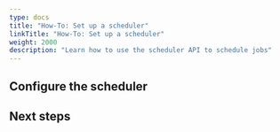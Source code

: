 ```yaml
---
type: docs
title: "How-To: Set up a scheduler"
linkTitle: "How-To: Set up a scheduler"
weight: 2000
description: "Learn how to use the scheduler API to schedule jobs"
---
```


<!-- Introductory paragraph  
Required. Light intro that briefly describes what the how-to will cover and any default Dapr characteristics. Link off to the appropriate concept or overview docs to provide context. -->

<!-- 
Include a diagram or image, if possible. 
-->

<!--
If applicable, link to the related quickstart in a shortcode note or alert with text like:

 If you haven't already, [try out the <topic> quickstart](link) for a quick walk-through on how to use <topic>.

-->

<!-- 
Make sure the how-to includes examples for multiple programming languages, OS, or deployment targets, if applicable. 
-->

## Configure the scheduler


<!-- 
Each H2 step should start with a verb/action word.
-->


## Next steps

<!--
Link to related pages and examples. For example, the building block overview, the related tutorial, API reference, etc.
-->

